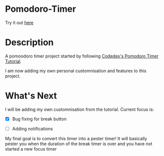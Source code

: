 # Pomodoro-Timer
Try it out [here](https://github.com/minnowfish/Pomodoro-Timer/deployments/github-pages)

# Description
A pomoodoro timer project started by following [Codedex's Pomodoro Timer Tutorial](https://www.codedex.io/projects/build-a-pomodoro-app-with-html-css-js).

I am now adding my own personal customnisation and features to this project.

# What's Next
I will be adding my own customnisation from the tutorial. 
Current focus is:
- [x] Bug fixing for break button
- [ ] Adding notifications


My final goal is to convert this timer into a pester timer! It will basically pester you when the duration of the break timer is over and you have not started a new focus timer 

